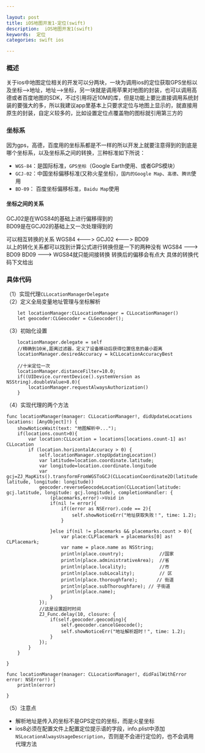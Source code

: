 ```yaml
---

layout: post
title: iOS地图开发1-定位(swift)
description:  iOS地图开发1(swift)
keywords:  定位
categories: swift ios

---
```


### 概述

关于ios中地图定位相关的开发可以分两块，一块为调用ios的定位获取GPS坐标以及坐标-->地址，地址-->坐标，另一块就是调用苹果对地图的封装，也可以调用高德或者百度地图的SDK，不过引用将近10M的库，但是功能上要比直接调用系统封装的要强大的多，所以我建议app里基本上只要求定位与地图上显示的，就直接用原生的封装，自定义较多的，比如设置定位点覆盖物的图标就引用第三方的


### 坐标系

因为gps，高德，百度用的坐标系都是不一样的所以开发上就要注意得到的到底是哪个坐标系，以及坐标系之间的转换，三种标准如下所说：

+ `WGS-84`：是国际标准，`GPS坐标`（Google Earth使用、或者GPS模块）
+ `GCJ-02`：中国坐标偏移标准(又称火星坐标)，`国内的Google Map`、`高德`、`腾讯`使用
+ `BD-09`： 百度坐标偏移标准，`Baidu Map`使用

#### 坐标之间的关系 
 
GCJ02是在WGS84的基础上进行偏移得到的  
BD09是在GCJ02的基础上又一次处理得到的

可以相互转换的关系
WGS84 <---> GCJ02 <---> BD09  
以上的转化关系都可以找到计算公式进行转换但是一下的两种没有
WGS84 ---> BD09   BD09 ---> WGS84就只能间接转换 转换后的偏移会有点大
具体的转换代码下文给出

### 具体代码

（1）实现代理`CLLocationManagerDelegate`    
（2）定义全局变量地址管理与坐标解析  

        let locationManager:CLLocationManager = CLLocationManager()
        let geocoder:CLGeocoder = CLGeocoder();
        
（3）初始化设置

        locationManager.delegate = self
        //精确到10米,距离过滤器，定义了设备移动后获得位置信息的最小距离
        locationManager.desiredAccuracy = kCLLocationAccuracyBest
        
        //十米定位一次
        locationManager.distanceFilter=10.0;
        if((UIDevice.currentDevice().systemVersion as NSString).doubleValue>8.0){
            locationManager.requestAlwaysAuthorization()
        }
（4）实现代理的两个方法

    func locationManager(manager: CLLocationManager!, didUpdateLocations locations: [AnyObject]!) {
        showNoticeWait(text: "地图解析中...");
        if(locations.count>0){
            var location:CLLocation = locations[locations.count-1] as! CLLocation
            if (location.horizontalAccuracy > 0) {
                self.locationManager.stopUpdatingLocation()
                var latitude=location.coordinate.latitude;
                var longitude=location.coordinate.longitude
                var gcj=ZJ_MapKits().transformFromWGSToGCJ(CLLocationCoordinate2D(latitude: latitude, longitude: longitude))
                geocoder.reverseGeocodeLocation(CLLocation(latitude: gcj.latitude, longitude: gcj.longitude), completionHandler: {
                    (placemarks,error)->Void in
                    if(nil != error){
                        if((error as NSError).code == 2){
                            self.showNoticeErr("地址获取失败！", time: 1.2);
                        }
                        
                    }else if(nil != placemarks && placemarks.count > 0){
                        var place:CLPlacemark = placemarks[0] as! CLPlacemark;
                        var name = place.name as NSString;
                        println(place.country);             //国家
                        println(place.administrativeArea);  //省
                        println(place.locality);            //市
                        println(place.subLocality);         // 区
                        println(place.thoroughfare);       // 街道
                        println(place.subThoroughfare); // 子街道
                        println(place.name);
                    }
                });
                //这是设置超时时间
                ZJ_Func.delay(10, closure: {
                    if(self.geocoder.geocoding){
                        self.geocoder.cancelGeocode();
                        self.showNoticeErr("地址解析超时！", time: 1.2);
                    }
                });
            }
        }
        
    }
    
    func locationManager(manager: CLLocationManager!, didFailWithError error: NSError!) {
        println(error)
        
    }
    
（5）注意点  

+  解析地址是传入的坐标不是GPS定位的坐标，而是火星坐标
+  ios8必须在配置文件上配置定位提示语的字段，info.plist中添加`NSLocationAlwaysUsageDescription`，否则是不会进行定位的，也不会调用代理方法




